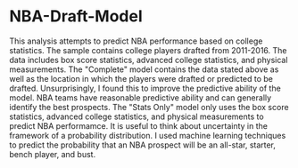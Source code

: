 # NBA-Draft-Model
This analysis attempts to predict NBA performance based on college statistics. The sample contains college players drafted from 2011-2016. The data includes box score statistics, advanced college statistics, and physical measurements. The "Complete" model contains the data stated above as well as the location in which the players were drafted or predicted to be drafted. Unsurprisingly, I found this to improve the predictive ability of the model. NBA teams have reasonable predictive ability and can generally identify the best prospects. The "Stats Only" model only uses the box score statistics, advanced college statistics, and physical measurements to predict NBA performamce. It is useful to think about uncertainty in the framework of a probability distribution. I used machine learning techniques to predict the probability that an NBA prospect will be an all-star, starter, bench player, and bust. 
